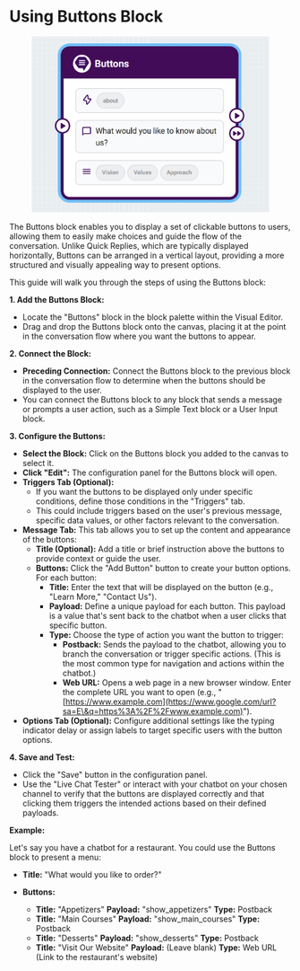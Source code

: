 # Using Buttons Block

<figure><img src="../../../.gitbook/assets/image (3) (1).png" alt=""><figcaption></figcaption></figure>

The Buttons block enables you to display a set of clickable buttons to users, allowing them to easily make choices and guide the flow of the conversation. Unlike Quick Replies, which are typically displayed horizontally, Buttons can be arranged in a vertical layout, providing a more structured and visually appealing way to present options.

This guide will walk you through the steps of using the Buttons block:

**1. Add the Buttons Block:**

* Locate the "Buttons" block in the block palette within the Visual Editor.
* Drag and drop the Buttons block onto the canvas, placing it at the point in the conversation flow where you want the buttons to appear.

**2. Connect the Block:**

* **Preceding Connection:** Connect the Buttons block to the previous block in the conversation flow to determine when the buttons should be displayed to the user.
* You can connect the Buttons block to any block that sends a message or prompts a user action, such as a Simple Text block or a User Input block.

**3. Configure the Buttons:**

* **Select the Block:** Click on the Buttons block you added to the canvas to select it.
* **Click "Edit":** The configuration panel for the Buttons block will open.
* **Triggers Tab (Optional):**
  * If you want the buttons to be displayed only under specific conditions, define those conditions in the "Triggers" tab.
  * This could include triggers based on the user's previous message, specific data values, or other factors relevant to the conversation.
* **Message Tab:** This tab allows you to set up the content and appearance of the buttons:
  * **Title (Optional):** Add a title or brief instruction above the buttons to provide context or guide the user.
  * **Buttons:** Click the "Add Button" button to create your button options. For each button:
    * **Title:** Enter the text that will be displayed on the button (e.g., "Learn More," "Contact Us").
    * **Payload:** Define a unique payload for each button. This payload is a value that's sent back to the chatbot when a user clicks that specific button.
    * **Type:** Choose the type of action you want the button to trigger:
      * **Postback:** Sends the payload to the chatbot, allowing you to branch the conversation or trigger specific actions. (This is the most common type for navigation and actions within the chatbot.)
      * **Web URL:** Opens a web page in a new browser window. Enter the complete URL you want to open (e.g., "[https://www.example.com](https://www.google.com/url?sa=E\&q=https%3A%2F%2Fwww.example.com)").
* **Options Tab (Optional):** Configure additional settings like the typing indicator delay or assign labels to target specific users with the button options.

**4. Save and Test:**

* Click the "Save" button in the configuration panel.
* Use the "Live Chat Tester" or interact with your chatbot on your chosen channel to verify that the buttons are displayed correctly and that clicking them triggers the intended actions based on their defined payloads.

**Example:**

Let's say you have a chatbot for a restaurant. You could use the Buttons block to present a menu:

* **Title:** "What would you like to order?"
*   **Buttons:**

    * **Title:** "Appetizers" **Payload:** "show\_appetizers" **Type:** Postback
    * **Title:** "Main Courses" **Payload:** "show\_main\_courses" **Type:** Postback
    * **Title:** "Desserts" **Payload:** "show\_desserts" **Type:** Postback
    * **Title:** "Visit Our Website" **Payload:** (Leave blank) **Type:** Web URL (Link to the restaurant's website)

